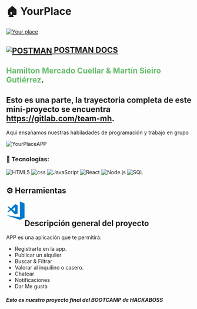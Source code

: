 # 🏠 YourPlace


[![Your place](https://www.herokucdn.com/deploy/button.svg)](https://yourplaceapp.herokuapp.com/)

## [<img align="center" alt="POSTMAN"  height="50px" src="https://cdn.svgporn.com/logos/postman.svg" /> POSTMAN DOCS](https://documenter.getpostman.com/view/7853831/TVza9Yby "POSTMAN DOCS")


## <span style="color:#66bb6a">Hamilton Mercado Cuellar & Martín Sieiro Gutiérrez</span>.

## Esto es una parte, la trayectoria completa de este mini-proyecto se encuentra https://gitlab.com/team-mh. 

Aqui ensañamos nuestras habiladades de programación y trabajo en grupo 


![YourPlaceAPP](https://user-images.githubusercontent.com/53625178/111871542-01e24e80-898b-11eb-887c-086eb132a0d0.png)


### 📌 Tecnologías:

<img  alt="HTML5"  height="50px" src="https://cdn.svgporn.com/logos/html-5.svg" /> <img alt="css" height="50px" src="https://cdn.svgporn.com/logos/css-3.svg" /> <img  alt="JavaScript" height="50px" src="https://cdn.svgporn.com/logos/javascript.svg" /> <img  alt="React" height="50px" src="https://cdn.svgporn.com/logos/react.svg" /> <img  alt="Node.js" height="50px" src="https://cdn.svgporn.com/logos/nodejs.svg" /> <img alt="SQL" height="50px" src="https://cdn.svgporn.com/logos/mysql.svg" />


## ⚙️ Herramientas

<img align="left" alt="Visual Studio Code" height="50px" src="https://raw.githubusercontent.com/github/explore/80688e429a7d4ef2fca1e82350fe8e3517d3494d/topics/visual-studio-code/visual-studio-code.png" />

<br/>



## Descripción general del proyecto

APP es una aplicación que te permitirá:

- Registrarte en la app.
- Publicar un alquiler
- Buscar & Filtrar
- Valorar al inquilino o casero.
- Chatear
- Notificaciones
- Dar Me gusta 

 ##### Esto es nuestro proyecto final del BOOTCAMP de HACKABOSS

